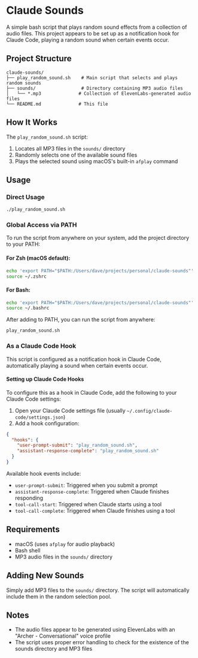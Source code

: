 # Claude Sounds

A simple bash script that plays random sound effects from a collection of audio files. This project appears to be set up as a notification hook for Claude Code, playing a random sound when certain events occur.

## Project Structure

```
claude-sounds/
├── play_random_sound.sh    # Main script that selects and plays random sounds
├── sounds/                 # Directory containing MP3 audio files
│   └── *.mp3              # Collection of ElevenLabs-generated audio files
└── README.md              # This file
```

## How It Works

The `play_random_sound.sh` script:
1. Locates all MP3 files in the `sounds/` directory
2. Randomly selects one of the available sound files
3. Plays the selected sound using macOS's built-in `afplay` command

## Usage

### Direct Usage
```bash
./play_random_sound.sh
```

### Global Access via PATH
To run the script from anywhere on your system, add the project directory to your PATH:

#### For Zsh (macOS default):
```bash
echo 'export PATH="$PATH:/Users/dave/projects/personal/claude-sounds"' >> ~/.zshrc
source ~/.zshrc
```

#### For Bash:
```bash
echo 'export PATH="$PATH:/Users/dave/projects/personal/claude-sounds"' >> ~/.bashrc
source ~/.bashrc
```

After adding to PATH, you can run the script from anywhere:
```bash
play_random_sound.sh
```

### As a Claude Code Hook
This script is configured as a notification hook in Claude Code, automatically playing a sound when certain events occur.

#### Setting up Claude Code Hooks
To configure this as a hook in Claude Code, add the following to your Claude Code settings:

1. Open your Claude Code settings file (usually `~/.config/claude-code/settings.json`)
2. Add a hook configuration:

```json
{
  "hooks": {
    "user-prompt-submit": "play_random_sound.sh",
    "assistant-response-complete": "play_random_sound.sh"
  }
}
```

Available hook events include:
- `user-prompt-submit`: Triggered when you submit a prompt
- `assistant-response-complete`: Triggered when Claude finishes responding
- `tool-call-start`: Triggered when Claude starts using a tool
- `tool-call-complete`: Triggered when Claude finishes using a tool

## Requirements

- macOS (uses `afplay` for audio playback)
- Bash shell
- MP3 audio files in the `sounds/` directory

## Adding New Sounds

Simply add MP3 files to the `sounds/` directory. The script will automatically include them in the random selection pool.

## Notes

- The audio files appear to be generated using ElevenLabs with an "Archer - Conversational" voice profile
- The script uses proper error handling to check for the existence of the sounds directory and MP3 files